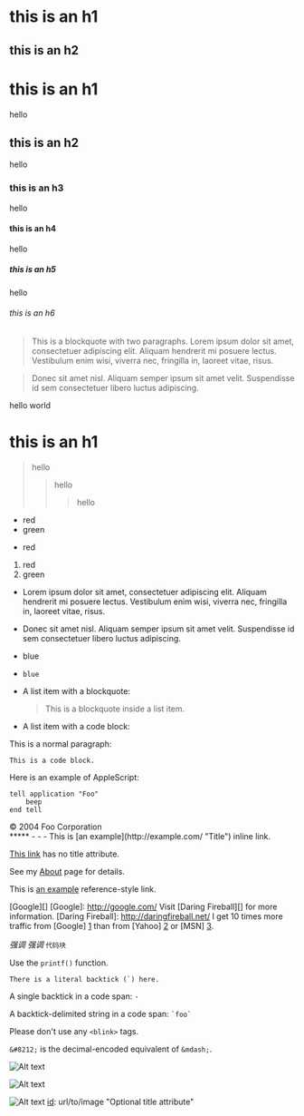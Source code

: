 this is an h1
=============
this is an h2
-------------

# this is an h1
hello
## this is an h2
hello
### this is an h3
hello
#### this is an h4
hello
##### this is an h5
hello
###### this is an h6
>This is a blockquote with two paragraphs. Lorem ipsum dolor sit amet,
consectetuer adipiscing elit. Aliquam hendrerit mi posuere lectus.
Vestibulum enim wisi, viverra nec, fringilla in, laoreet vitae, risus.

>Donec sit amet nisl. Aliquam semper ipsum sit amet velit. Suspendisse
id sem consectetuer libero luctus adipiscing.

hello world 

this is an h1
=============
>hello
>>hello
>>>hello

* red
* green
+ red
1. red
2. green
*   Lorem ipsum dolor sit amet, consectetuer adipiscing elit.
   Aliquam hendrerit mi posuere lectus. Vestibulum enim wisi,
   viverra nec, fringilla in, laoreet vitae, risus.
*   Donec sit amet nisl. Aliquam semper ipsum sit amet velit.
   Suspendisse id sem consectetuer libero luctus adipiscing.
*    blue

*     blue

*   A list item with a blockquote:

    > This is a blockquote
    > inside a list item.
 *   A list item with a code block:

                               
This is a normal paragraph:
    
    This is a code block.


Here is an example of AppleScript:

    tell application "Foo"
        beep
    end tell

<div class="footer">
&copy; 2004 Foo Corporation
</div>
*****
- - - 
This is [an example](http://example.com/ "Title") inline link.

[This link](http://example.net/) has no title attribute.

See my [About](/about/) page for details.

This is [an example][id] reference-style link.

[id]: http://example.com/  "Optional Title Here"
[Google][]
[Google]: http://google.com/
Visit [Daring Fireball][] for more information.
[Daring Fireball]: http://daringfireball.net/
I get 10 times more traffic from [Google] [1] than from
[Yahoo] [2] or [MSN] [3].

  [1]: http://google.com/        "Google"
  [2]: http://search.yahoo.com/  "Yahoo Search"
  [3]: http://search.msn.com/    "MSN Search"
*强调*
_强调_
`代码块`

Use the `printf()` function.

``There is a literal backtick (`) here.``

A single backtick in a code span: ``· ``

A backtick-delimited string in a code span: `` `foo` ``

Please don't use any `<blink>` tags.

`&#8212;` is the decimal-encoded equivalent of `&mdash;`.

![Alt text](/path/to/img.jpg)

![Alt text](/path/to/img.jpg "Optional title")

![Alt text][id]
[id]: url/to/image  "Optional title attribute"